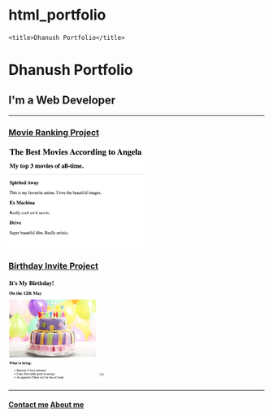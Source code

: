 # html_portfolio
<!DOCTYPE html>
<html lang="en">
<head>
    <meta charset="UTF-8">
    
    <title>Dhanush Portfolio</title>
</head>
<body>
    <h1>Dhanush Portfolio</h1>
    <h2>I'm a Web Developer</h2>
    <hr />
    <h3><a href="./movie-ranking.html">Movie Ranking Project</a></h3>
    <img src="./movie-ranking.png" height="200" />
    <br />
    <h3><a href="./birthday-invite.html">Birthday Invite Project</a></h3>
    <img src="./birthday-invite.png " height="200" />
    <hr />
    <h4><a href="web development/4.3 HTML Porfolio Project/public/contact.html">Contact me</a> <a href="web development/4.3 HTML Porfolio Project/public/about.html">About me </a></h4>
</body>
</html>
